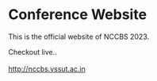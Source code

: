 # Conference Website
 This is the official website of NCCBS 2023. 

Checkout live.. <br> <br>
http://nccbs.vssut.ac.in
